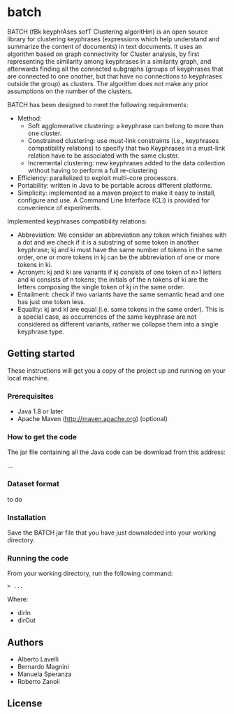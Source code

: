 # batch

BATCH (fBk keyphrAses sofT Clustering algoritHm) is an open source library for clustering keyphrases (expressions which help understand and summarize the content of documents) in text documents. It uses an algorithm based on graph connectivity for Cluster analysis, by first representing the similarity among keyphrases in a similarity graph, and afterwards finding all the connected subgraphs (groups of keyphrases that are connected to one onother, but that have no connections to keyphrases outside the group) as clusters. The algorithm does not make any prior assumptions on the number of the clusters.

BATCH has been designed to meet the following requirements:

- Method: 
  - Soft agglomerative clustering: a keyphrase can belong to more than one cluster.
  - Constrained clustering: use must-link constraints (i.e., keyphrases compatibility relations) to specify that two Keyphrases in a must-link relation have to be associated with the same cluster.
  - Incremental clustering: new keyphrases added to the data collection without having to perform a full re-clustering
- Efficiency: parallelized to exploit multi-core processors. 
- Portability: written in Java to be portable across different platforms.
- Simplicity:  implemented as a maven project to make it easy to install, configure and use. A Command Line Interface (CLI) is provided for convenience of experiments.


Implemented keyphrases compatibility relations:
- Abbreviation: We consider an abbreviation any token which finishes with a dot and we check if it is a substring of some 
  token in another keyphrase; kj and ki must have the same number of tokens in the same order, one or more tokens 
  in kj can be the abbreviation of one or more tokens in ki.
- Acronym: kj and ki are variants if kj consists of one token of n>1 letters and ki consists of n tokens; the initials of the n tokens of ki are the letters composing the single token of kj in the same order.
- Entailment: check if two variants have the same semantic head and one has just one token less.
- Equality: kj and kl are equal (i.e. same tokens in the same order). This is a special case, as occurrences of the same keyphrase are not considered as different variants, rather we collapse them into a single keyphrase type.

## Getting started

These instructions will get you a copy of the project up and running on your local machine.

### Prerequisites

- Java 1.8 or later
- Apache Maven (http://maven.apache.org) (optional)

### How to get the code

The jar file containing all the Java code can be download from this address: 

...


### Dataset format
to do

### Installation

Save the BATCH jar file that you have just downaloded into your working directory.

### Running the code

From your working directory, run the following command:

```> ...```

Where: 
- dirIn
- dirOut


## Authors

- Alberto Lavelli
- Bernardo Magnini
- Manuela Speranza
- Roberto Zanoli

## License

